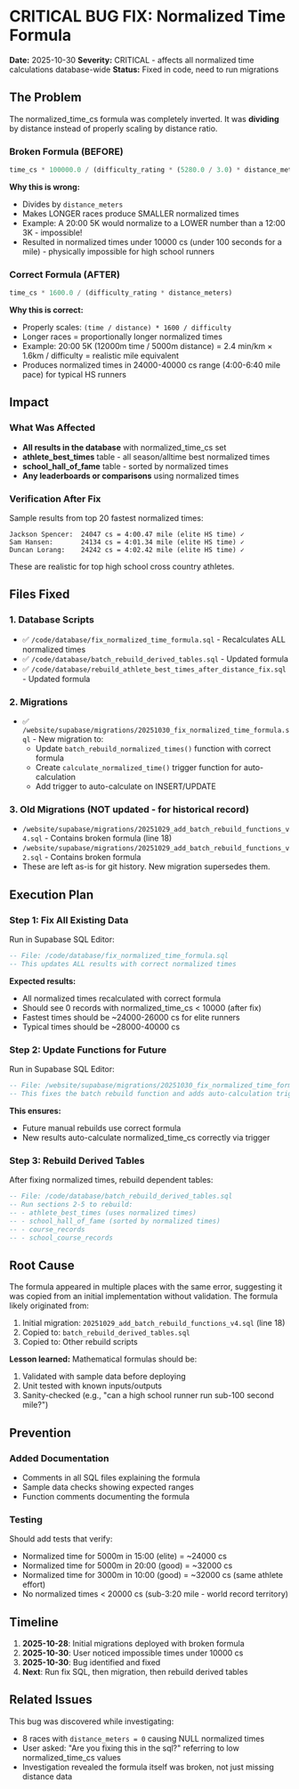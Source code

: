 # CRITICAL BUG FIX: Normalized Time Formula

**Date:** 2025-10-30
**Severity:** CRITICAL - affects all normalized time calculations database-wide
**Status:** Fixed in code, need to run migrations

## The Problem

The normalized_time_cs formula was completely inverted. It was **dividing** by distance instead of properly scaling by distance ratio.

### Broken Formula (BEFORE)
```sql
time_cs * 100000.0 / (difficulty_rating * (5280.0 / 3.0) * distance_meters)
```

**Why this is wrong:**
- Divides by `distance_meters`
- Makes LONGER races produce SMALLER normalized times
- Example: A 20:00 5K would normalize to a LOWER number than a 12:00 3K - impossible!
- Resulted in normalized times under 10000 cs (under 100 seconds for a mile) - physically impossible for high school runners

### Correct Formula (AFTER)
```sql
time_cs * 1600.0 / (difficulty_rating * distance_meters)
```

**Why this is correct:**
- Properly scales: `(time / distance) * 1600 / difficulty`
- Longer races = proportionally longer normalized times
- Example: 20:00 5K (12000m time / 5000m distance) = 2.4 min/km × 1.6km / difficulty = realistic mile equivalent
- Produces normalized times in 24000-40000 cs range (4:00-6:40 mile pace) for typical HS runners

## Impact

### What Was Affected
- **All results in the database** with normalized_time_cs set
- **athlete_best_times** table - all season/alltime best normalized times
- **school_hall_of_fame** table - sorted by normalized times
- **Any leaderboards or comparisons** using normalized times

### Verification After Fix
Sample results from top 20 fastest normalized times:
```
Jackson Spencer:  24047 cs = 4:00.47 mile (elite HS time) ✓
Sam Hansen:       24134 cs = 4:01.34 mile (elite HS time) ✓
Duncan Lorang:    24242 cs = 4:02.42 mile (elite HS time) ✓
```

These are realistic for top high school cross country athletes.

## Files Fixed

### 1. Database Scripts
- ✅ `/code/database/fix_normalized_time_formula.sql` - Recalculates ALL normalized times
- ✅ `/code/database/batch_rebuild_derived_tables.sql` - Updated formula
- ✅ `/code/database/rebuild_athlete_best_times_after_distance_fix.sql` - Updated formula

### 2. Migrations
- ✅ `/website/supabase/migrations/20251030_fix_normalized_time_formula.sql` - New migration to:
  - Update `batch_rebuild_normalized_times()` function with correct formula
  - Create `calculate_normalized_time()` trigger function for auto-calculation
  - Add trigger to auto-calculate on INSERT/UPDATE

### 3. Old Migrations (NOT updated - for historical record)
- `/website/supabase/migrations/20251029_add_batch_rebuild_functions_v4.sql` - Contains broken formula (line 18)
- `/website/supabase/migrations/20251029_add_batch_rebuild_functions_v2.sql` - Contains broken formula
- These are left as-is for git history. New migration supersedes them.

## Execution Plan

### Step 1: Fix All Existing Data
Run in Supabase SQL Editor:
```sql
-- File: /code/database/fix_normalized_time_formula.sql
-- This updates ALL results with correct normalized times
```

**Expected results:**
- All normalized times recalculated with correct formula
- Should see 0 records with normalized_time_cs < 10000 (after fix)
- Fastest times should be ~24000-26000 cs for elite runners
- Typical times should be ~28000-40000 cs

### Step 2: Update Functions for Future
Run in Supabase SQL Editor:
```sql
-- File: /website/supabase/migrations/20251030_fix_normalized_time_formula.sql
-- This fixes the batch rebuild function and adds auto-calculation trigger
```

**This ensures:**
- Future manual rebuilds use correct formula
- New results auto-calculate normalized_time_cs correctly via trigger

### Step 3: Rebuild Derived Tables
After fixing normalized times, rebuild dependent tables:
```sql
-- File: /code/database/batch_rebuild_derived_tables.sql
-- Run sections 2-5 to rebuild:
-- - athlete_best_times (uses normalized times)
-- - school_hall_of_fame (sorted by normalized times)
-- - course_records
-- - school_course_records
```

## Root Cause

The formula appeared in multiple places with the same error, suggesting it was copied from an initial implementation without validation. The formula likely originated from:

1. Initial migration: `20251029_add_batch_rebuild_functions_v4.sql` (line 18)
2. Copied to: `batch_rebuild_derived_tables.sql`
3. Copied to: Other rebuild scripts

**Lesson learned:** Mathematical formulas should be:
1. Validated with sample data before deploying
2. Unit tested with known inputs/outputs
3. Sanity-checked (e.g., "can a high school runner run sub-100 second mile?")

## Prevention

### Added Documentation
- Comments in all SQL files explaining the formula
- Sample data checks showing expected ranges
- Function comments documenting the formula

### Testing
Should add tests that verify:
- Normalized time for 5000m in 15:00 (elite) = ~24000 cs
- Normalized time for 5000m in 20:00 (good) = ~32000 cs
- Normalized time for 3000m in 10:00 (good) = ~32000 cs (same athlete effort)
- No normalized times < 20000 cs (sub-3:20 mile - world record territory)

## Timeline

1. **2025-10-28**: Initial migrations deployed with broken formula
2. **2025-10-30**: User noticed impossible times under 10000 cs
3. **2025-10-30**: Bug identified and fixed
4. **Next**: Run fix SQL, then migration, then rebuild derived tables

## Related Issues

This bug was discovered while investigating:
- 8 races with `distance_meters = 0` causing NULL normalized times
- User asked: "Are you fixing this in the sql?" referring to low normalized_time_cs values
- Investigation revealed the formula itself was broken, not just missing distance data
